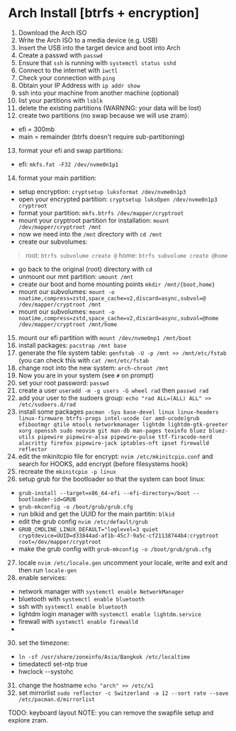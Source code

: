 # Arch Install [btrfs + encryption]

1. Download the Arch ISO
2. Write the Arch ISO to a media device (e.g. USB)
3. Insert the USB into the target device and boot into Arch
4. Create a passwd with `passwd`
5. Ensure that `ssh` is running with `systemctl status sshd`
6. Connect to the internet with `iwctl`
7. Check your connection with `ping`
8. Obtain your IP Address with `ip addr show`
9. ssh into your machine from another machine (optional)
10. list your partitions with `lsblk`
11. delete the existing partitions (WARNING: your data will be lost)
12. create two partitions (no swap because we will use zram):
- efi = 300mb
- main = remainder (btrfs doesn't require sub-partitioning)
13. format your efi and swap partitions:
- efi: `mkfs.fat -F32 /dev/nvme0n1p1`
14. format your main partition:
- setup encryption: `cryptsetup luksformat /dev/nvme0n1p3`
- open your encrypted partition: `cryptsetup luksOpen /dev/nvme0n1p3 cryptroot`
- format your partition: `mkfs.btrfs /dev/mapper/cryptroot`
- mount your cryptroot partition for installation: `mount /dev/mapper/cryptroot /mnt`
- now we need into the `/mnt` directory with `cd /mnt`
- create our subvolumes:
> root: `btrfs subvolume create @`
> home: `btrfs subvolume create @home`
- go back to the original (root) directory with `cd`
- unmount our mnt partition: `umount /mnt`
- create our boot and home mounting points `mkdir /mnt/{boot,home}`
- mount our subvolumes: `mount -o noatime,compress=zstd,space_cache=v2,discard=async,subvol=@ /dev/mapper/cryptroot /mnt`
- mount our subvolumes: `mount -o noatime,compress=zstd,space_cache=v2,discard=async,subvol=@home /dev/mapper/cryptroot /mnt/home`
15. mount our efi partition with `mount /dev/nvme0np1 /mnt/boot`
16. install packages: `pacstrap /mnt base`
17. generate the file system table: `genfstab -U -p /mnt >> /mnt/etc/fstab` (you can check this with `cat /mnt/etc/fstab`
18. change root into the new system: `arch-chroot /mnt`
19. Now you are in your system (see `#` on prompt)
20. set your root password: `passwd`
21. create a user `useradd -m -g users -G wheel rad` then `passwd rad`
22. add your user to the sudoers group: `echo "rad ALL=(ALL) ALL" >> /etc/sudoers.d/rad`
23. install some packages `pacman -Syu base-devel linux linux-headers linux-firmware btrfs-progs intel-ucode (or amd-ucode)grub efibootmgr qtile mtools networkmanager lightdm lightdm-gtk-greeter xorg openssh sudo neovim git man-db man-pages texinfo bluez bluez-utils pipewire pipewire-alsa pipewire-pulse ttf-firacode-nerd alacritty firefox pipewire-jack iptables-nft ipset firewalld reflector`
24. edit the mkinitcpio file for encrypt: `nvim /etc/mkinitcpio.conf` and search for HOOKS, add encrypt (before filesystems hook)
25. recreate the `mkinitcpio -p linux`
26. setup grub for the bootloader so that the system can boot linux:
- `grub-install --target=x86_64-efi --efi-directory=/boot --bootloader-id=GRUB`
- `grub-mkconfig -o /boot/grub/grub.cfg`
- run blkid and get the UUID for the main partitin: `blkid`
- edit the grub config `nvim /etc/default/grub`
- `GRUB_CMDLINE_LINUX_DEFAULT="loglevel=3 quiet cryptdevice=UUID=d33844ad-af1b-45c7-9a5c-cf21138744b4:cryptroot root=/dev/mapper/cryptroot`
- make the grub config with `grub-mkconfig -o /boot/grub/grub.cfg`
27. locale `nvim /etc/locale.gen` uncomment your locale, write and exit and then run `locale-gen`
28. enable services:
- network manager with `systemctl enable NetworkManager`
- bluetooth with `systemctl enable bluetooth`
- ssh with `systemctl enable bluetooth`
- lightdm login manager with `systemctl enable lightdm.service`
- firewall with `systemctl enable firewalld`
- 
30. set the timezone:
- `ln -sf /usr/share/zoneinfo/Asia/Bangkok /etc/localtime`
- timedatectl set-ntp true
- hwclock --systohc
31. change the hostname `echo "arch" >> /etc/x1`
32. set mirrorlist `sudo reflector -c Switzerland -a 12 --sort rate --save /etc/pacman.d/mirrorlist`

TODO:  keyboard layout
NOTE: you can remove the swapfile setup and explore zram.
